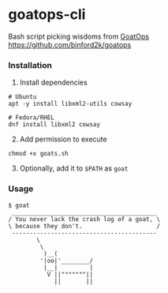 # goatops-cli
Bash script picking wisdoms from [GoatOps](https://goatops.com) 
https://github.com/binford2k/goatops

### Installation
1. Install dependencies
```
# Ubuntu
apt -y install libxml2-utils cowsay

# Fedora/RHEL
dnf install libxml2 cowsay 
```
2. Add permission to execute
```
chmod +x goats.sh
```
3. Optionally, add it to `$PATH` as `goat`

### Usage
```
$ goat
 _________________________________________
/ You never lack the crash log of a goat, \
\ because they don't.                     /
 -----------------------------------------
        \
         \
          )__(
         '|oo|'________/
          |__|         |
           V ||"""""""||
             ||       ||

```